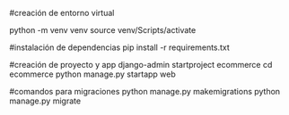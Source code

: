 #creación de entorno virtual

python -m venv venv
source venv/Scripts/activate

#instalación de dependencias
pip install -r requirements.txt

#creación de proyecto y app
django-admin startproject ecommerce
cd ecommerce
python manage.py startapp web

#comandos para migraciones
python manage.py makemigrations
python manage.py migrate
